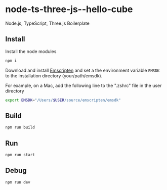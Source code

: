 # node-ts-three-js--hello-cube

Node.js, TypeScript, Three.js Boilerplate

## Install

Install the node modules

```bash
npm i
```

Download and install [Emscripten](https://emscripten.org/docs/getting_started/downloads.html) and set a the environment variable `EMSDK` to the installation directory (your/path/emsdk).

For example, on a Mac, add the following line to the ".zshrc" file in the user directory

```zsh
export EMSDK="/Users/$USER/source/emscripten/emsdk"
```

## Build

```bash
npm run build
```

## Run

```bash
npm run start
```

## Debug

```bash
npm run dev
```
